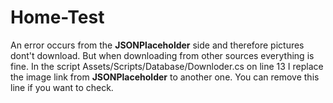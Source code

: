 # Home-Test
 
An error occurs from the <b>JSONPlaceholder</b> side and therefore pictures dont't download. But when downloading from other sources everything is fine. In the script Assets/Scripts/Database/Downloder.cs on line 13 I replace the image link from <b>JSONPlaceholder</b> to another one. You can remove this line if you want to check.

